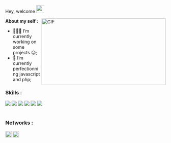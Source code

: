 Hey, welcome <img src="https://media.giphy.com/media/BLy7N6MJNYCeMeuB18/giphy.gif" width="25px">

<img align="right" alt="GIF" src="https://media.giphy.com/media/aNqEFrYVnsS52/giphy.gif" width="390" height="210" />


**About my self :**

- 👨🏽‍💻 I’m currently working on some projects :wink:;
- 🌱 I’m currently perfectionning javascript and php; 

### Skills :
<div>
<img src="https://img.shields.io/badge/javascript%20-%23323330.svg?&style=for-the-badge&logo=javascript&logoColor=%23F7DF1E"/>
<img src="https://img.shields.io/badge/html5%20-%23E34F26.svg?&style=for-the-badge&logo=html5&logoColor=white"/>
<img src="https://img.shields.io/badge/css3%20-%231572B6.svg?&style=for-the-badge&logo=css3&logoColor=white"/>
<img src="https://img.shields.io/badge/php-%23777BB4.svg?&style=for-the-badge&logo=php&logoColor=white"/>
<img src="https://img.shields.io/badge/apache%20-%23D42029.svg?&style=for-the-badge&logo=apache&logoColor=white"/>
<img src="https://img.shields.io/badge/mysql-%2300f.svg?&style=for-the-badge&logo=mysql&logoColor=white"/>
</div>
<br/>

### Networks :
<a href="https://www.linkedin.com/in/antoine-pauthier-0ba118196/" target="_blank">
  <img align="left" alt="Pauthier Antoine" | LinkdeIN" width="20px" src="https://cdn.jsdelivr.net/npm/simple-icons@v3/icons/linkedin.svg" />
</a>
<a href="https://www.instagram.com/antoine_phr/" target="_blank">
  <img align="left" alt=Pauthier Antoine | Instagram" width="20px" src="https://cdn.jsdelivr.net/npm/simple-icons@v3/icons/instagram.svg" />
</a>
<br/>
